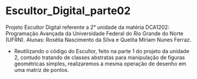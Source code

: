 # Escultor_Digital_parte02
Projeto Escultor Digital referente a 2° unidade da matéria DCA1202: Programação Avançada da Universidade Federal do Rio Grande do Norte (UFRN).
Alunas: Rosélia Nascimento da Silva e Quelita Míriam Nunes Ferraz.

- Reutilizando o código do Escultor, feito na parte 1 do projeto da unidade 2, contudo tratando de classes abstratas para manipulação de figuras geométricas simples, realizaremos a mesma operação de desenho em uma matriz de pontos.


